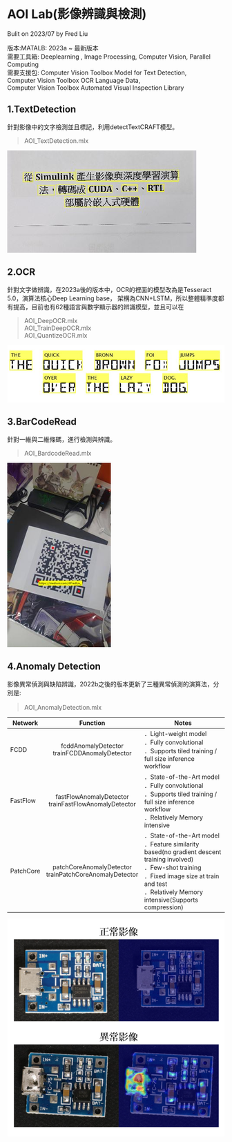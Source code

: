 # AOI Lab(影像辨識與檢測)
Bulit on 2023/07 by Fred Liu  

版本:MATALB: 2023a ~ 最新版本  
需要工具箱: Deeplearning , Image Processing, Computer Vision, Parallel Computing  
需要支援包: 
Computer Vision Toolbox Model for Text Detection,  
Computer Vision Toolbox OCR Language Data,  
Computer Vision Toolbox Automated Visual Inspection Library  
  
  
## 1.TextDetection  
針對影像中的文字檢測並且標記，利用detectTextCRAFT模型。
> AOI_TextDetection.mlx  
  
![image](https://github.com/MoonUsagi/AOI_Lab/blob/main/image/r01.JPG)  


## 2.OCR  
針對文字做辨識，在2023a後的版本中，OCR的裡面的模型改為是Tesseract 5.0，演算法核心Deep Learning base，
架構為CNN+LSTM，所以整體精準度都有提高，目前也有62種語言與數字顯示器的辨識模型，並且可以在
> AOI_DeepOCR.mlx  
> AOI_TrainDeepOCR.mlx  
> AOI_QuantizeOCR.mlx  
  
![image](https://github.com/MoonUsagi/AOI_Lab/blob/main/image/r02.JPG)  

## 3.BarCodeRead
針對一維與二維條碼，進行檢測與辨識。
> AOI_BardcodeRead.mlx  
  
![image](https://github.com/MoonUsagi/AOI_Lab/blob/main/image/r05.jpg)  



## 4.Anomaly Detection  
影像異常偵測與缺陷辨識，2022b之後的版本更新了三種異常偵測的演算法，分別是:  
> AOI_AnomalyDetection.mlx　　
  
| Network | Function |Notes|
|---|:---:|-------|
|FCDD|fcddAnomalyDetector<br>trainFCDDAnomalyDetector|．Light-weight model<br>．Fully convolutional<br>．Supports tiled training / full size inference workflow<br>|
|FastFlow|fastFlowAnomalyDetector<br>trainFastFlowAnomalyDetector|．State-of-the-Art model<br>．Fully convolutional<br>．Supports tiled training / full size inference workflow<br>．Relatively Memory intensive|
|PatchCore|patchCoreAnomalyDetector<br>trainPatchCoreAnomalyDetector|．State-of-the-Art model<br>．Feature similarity based(no gradient descent training involved)<br>．Few-shot training<br>．Fixed image size at train and test<br>．Relatively Memory intensive(Supports compression)|
  

![image](https://github.com/MoonUsagi/AOI_Lab/blob/main/image/ad03.PNG)  
  
